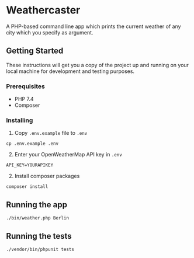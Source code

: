 # Weathercaster

A PHP-based command line app which prints the current weather of any city which you specify as argument.

## Getting Started

These instructions will get you a copy of the project up and running on your local machine for development and testing purposes.

### Prerequisites

* PHP 7.4
* Composer

### Installing
1. Copy `.env.example` file to `.env`
```
cp .env.example .env
```
 
2. Enter your OpenWeatherMap API key in `.env`
```
API_KEY=YOURAPIKEY
```
2. Install composer packages
```
composer install
```

## Running the app
```
./bin/weather.php Berlin
```

## Running the tests
```
./vendor/bin/phpunit tests
```




